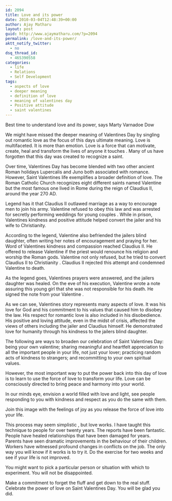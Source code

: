 ```yaml
---
id: 2094
title: Love and its power
date: 2010-03-04T12:48:39+00:00
author: Ajay Matharu
layout: post
guid: http://www.ajaymatharu.com/?p=2094
permalink: /love-and-its-power/
aktt_notify_twitter:
  - no
dsq_thread_id:
  - 465390558
categories:
  - life
  - Relations
  - Self Development
tags:
  - aspects of love
  - deeper meaning
  - definition of love
  - meaning of valentines day
  - Positive attitude
  - saint valentines
---
```

<span>Best time to understand love and its power, says Marty Varnadoe Dow</span>

We might have missed the deeper meaning of Valentines Day by singling out romantic love as the focus of this days ultimate meaning. Love is multifaceted. It is more than emotion. Love is a force that can motivate, create, heal and transform the lives of anyone it touches . Many of us have forgotten that this day was created to recognize a saint.

Over time, Valentines Day has become blended with two other ancient Roman holidays Lupercalis and Juno both associated with romance. However, Saint Valentines life exemplifies a broader definition of love. The Roman Catholic Church recognizes eight different saints named Valentine but the most famous one lived in Rome during the reign of Claudius II, around the year 270 AD.

Legend has it that Claudius II outlawed marriage as a way to encourage men to join his army. Valentine refused to obey this law and was arrested for secretly performing weddings for young couples . While in prison, Valentines kindness and positive attitude helped convert the jailer and his wife to Christianity.
  
According to the legend, Valentine also befriended the jailers blind daughter, often writing her notes of encouragement and praying for her. Word of Valentines kindness and compassion reached Claudius II. He offered to release Valentine if the priest would renounce his religion and worship the Roman gods. Valentine not only refused, but he tried to convert Claudius II to Christianity . Claudius II rejected this attempt and condemned Valentine to death.

As the legend goes, Valentines prayers were answered, and the jailers daughter was healed. On the eve of his execution, Valentine wrote a note assuring this young girl that she was not responsible for his death. He signed the note from your Valentine .

As we can see, Valentines story represents many aspects of love. It was his love for God and his commitment to his values that caused him to disobey the law. His respect for romantic love is also included in his disobedience. His positive and loving attitude, even in the midst of crisis, affected the views of others including the jailer and Claudius himself. He demonstrated love for humanity through his kindness to the jailers blind daughter.

The following are ways to broaden our celebration of Saint Valentines Day: being your own valentine; sharing meaningful and heartfelt appreciation to all the important people in your life, not just your lover; practicing random acts of kindness to strangers; and recommitting to your own spiritual values.
  
However, the most important way to put the power back into this day of love is to learn to use the force of love to transform your life. Love can be consciously directed to bring peace and harmony into your world.
  
In our minds eye, envision a world filled with love and light, see people responding to you with kindness and respect as you do the same with them.

Join this image with the feelings of joy as you release the force of love into your life.
  
This process may seem simplistic , but love works. I have taught this technique to people for over twenty years. The reports have been fantastic. People have healed relationships that have been damaged for years. Parents have seen dramatic improvements in the behaviour of their children. Workers have witnessed profound changes in conflicts on the job. The only way you will know if it works is to try it. Do the exercise for two weeks and see if your life is not improved.

You might want to pick a particular person or situation with which to experiment. You will not be disappointed.
  
Make a commitment to forget the fluff and get down to the real stuff. Celebrate the power of love on Saint Valentines Day. You will be glad you did.